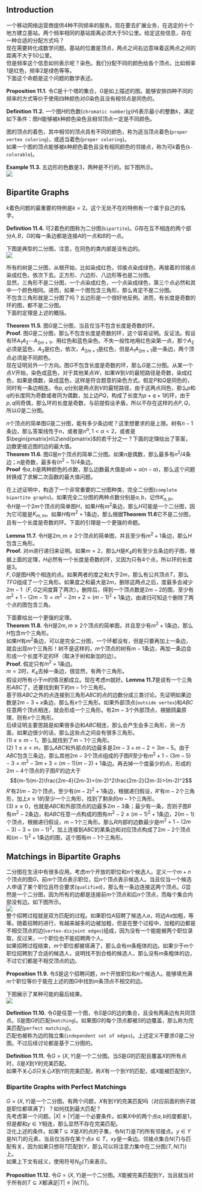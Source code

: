 ## Introduction
一个移动网络运营商提供4种不同频率的服务。现在要去扩展业务，在选定的十个地方建立基站。两个频率相同的基站距离必须大于50公里。给定这些信息，存在一种合适的分配方式吗？  
现在需要转化成数学问题。基站的位置是顶点，两点之间右边意味着这两点之间的距离不大于50公里。  
但是频率这个信息如何表示呢？染色。我们分配不同的颜色给各个顶点。比如频率1是红色，频率2是绿色等等。  
下面这个命题是这个问题的数学表述。

**Proposition 11.1.** 令$C$是十个塔的集合，$G$是如上描述的图。能够安排四种不同的频率的方式等价于使用四种颜色对$G$染色且没有相邻点是同色的。

**Definition 11.2.** 一个图$H$的色数(`chromatic number`)$\chi(H)$表示最小的整数$k$，满足如下条件：图$H$能够被$k$种颜色染色且相邻顶点一定是不同颜色。

图的顶点的着色，其中相邻的顶点具有不同的颜色，称为适当顶点着色(`proper vertex coloring`)，或适当着色(`proper coloring`)。  
如果一个图的顶点能够被$k$种颜色着色且没有相同颜色的邻接点，称为可$k$着色(`k-colorable`)。

**Example 11.3.** 五边形的色数是3，两种是不行的。如下图所示。  
![](1101.png)

## Bipartite Graphs
$k$着色问题的最重要的特例是$k=2$。这个无处不在的特例有一个属于自己的名字。

**Definition 11.4.** 可2着色的图称为二分图(`bipartite`)。$G$存在互不相连的两个部分$A,B$，$G$的每一条边都是连接$A$的一点和$B$的一点。

下图是典型的二分图，注意，在同色的类内部是没有边的。  
![](1102.png)

所有的树是二分图，从根开始，比如染成红色，邻接点染成绿色，再接着的邻接点染成红色，依次下去。正方形、六边形、八边形等也是二分图。  
显然，三角形不是二分图，一个点染成红色，一个点染成绿色，第三个点必然和其中一个颜色相同。进而，如果一个图包含三角形，那么肯定不是二分图。  
不包含三角形就是二分图了吗？五边形是一个很好地反例。进而，有长度是奇数的环的图，都不是二分图。  
下面的定理是上述的概括。

**Theorem 11.5.** 图$G$是二分图，当且仅当不包含长度是奇数的环。  
**Proof.** 图$G$是二分图，那么不包含长度是奇数的环，这个容易证明。反证法。假设有环$A_1A_2\cdots A_{2m+1}$。用红色和蓝色染色。不失一般性地用红色染第一点，那个$A_2$必须是蓝色，$A_3$是红色，依次，$A_{2m+1}$是红色，但是$A_1A_{2m+1}$是一条边，两个顶点必须是不同颜色。  
现在证明另外一个方向。图$G$不包含长度是奇数的环，那么$G$是二分图。从某一个点$V$开始，染色成蓝色，对于其他某点$W$，如果$W$到$V$的最短路径是奇数，染成红色，如果是偶数，染成蓝色，这样是符合题意的染色方式。假定$P$和$Q$是同色的，同时有一条边相连。令$p,q$分别是两点到$V$的最短路径，由于这两点同色，那么$p$和$q$的长度同为奇数或者同为偶数，加上边$PQ$，构成了长度为$p+q+1$的环，由于$p,q$同奇偶，那么环的长度是奇数，与前提假设矛盾，所以不存在这样的点$P,Q$，所以$G$是二分图。

$n$个顶点的简单图$G$是二分图，能有多少条边呢？这里想要求的是上限。树有$n-1$条边，那么答案线性于$n$，或者是$n^\alpha,1<\alpha<2$，或者是$\begin{pmatrix}n\\2\end{pmatrix}$的若干分之一？下面的定理给出了答案，边数更接近图的边的最大值。  
**Theorem 11.6.** 图$G$是$n$个顶点的简单二分图。如果$n$是偶数，那么最多有$n^2/4$条边；$n$是奇数，最多有$(n^2-1)/4$条边。  
**Proof** 令$a,b$是两种颜色的点数，那么边数最大值是$ab=a(n-a)$，那么这个问题转换成了求解二次函数的最大值问题。

在上述证明中，构造了一个非常重要的二分图种类，完全二分图(`complete bipartite graphs`)。如果完全二分图的两种点数分别是$a,b$，记作$K_{a,b}$。  
令$H$是一个$2m$个顶点的简单图$H$，如果$H$有$m^2$条边，那么$H$可能是一个二分图，因为它可能是$K_{m,m}$。如果$H$有$m^2+1$条边，那么根据**Theorem 11.6**它不是二分图，且有一个长度是奇数的环。下面的引理是一个更强的命题。

**Lemma 11.7.** 令$H$是$2m,m\geq 2$个顶点的简单图，并且至少有$m^2+1$条边，那么$H$包含三角形。  
**Proof.** 对$m$进行递归来证明。如果$m=2$，那么$H$是$K_4$的有至少五条边的子图，根据上面的定理，$H$必然有一个长度是奇数的环，又因为只有4个点，所以环的长度是3。  
$F,G$是图$H$两个相连的点。如果两者的度之和大于$2m$，那么有公共顶点$T$，那么$TFG$组成了一个三角形。如果度之和最大是$2m$，删除这两点之后，度最多会减少$2m-1$（$F,G$之间度算了两次）。删除后，得到一个顶点数是$2m-2$的图，至少有$m^2+1-(2m-1)=m^2-2m+2=(m-1)^2+1$条边，由递归可知这个删除了两个点的图包含三角。

下面要给出一个更强的定理。  
**Theorem 11.8.** 令$H$是$2m,m\geq 2$个顶点的简单图，并且至少有$m^2+1$条边，那么$H$包含$m$个三角形。  
如果$H$有$m^2$条边，可以是完全二分图，一个环都没有，但是只要再加上一条边，就会出现$m$个三角形！树不是这样的，$m$个顶点的树有$m-1$条边，再加一条边会形成一个长度不定的环（取决于树和新加的边）。  
**Proof.** 假定只有$m^2+1$条边。  
$m=2$时，$K_4$去掉一条边，很显然，有两个三角形。  
假设对所有小于$m$的情况都成立。现在考虑$m$就好。**Lemma 11.7**是说有一个三角形$ABC$了，还要找到剩下的$m-1$个三角形。  
基于除$ABC$之外的点连接到三角形$ABC$的点的边数分成三类讨论。先证明如果边数是$2m-3+x$条边，那么有$x$个三角形。如果外部顶点(`outside vertex`)和$ABC$任意两个顶点相连，就会形成一个三角形。有$2m-3$个外部顶点，根据鸽巢原理，则有$x$个三角形。  
后续证明主要思路是如果很多边和$ABC$相连，那么会产生会多三角形，另一方面，如果边很少的话，那么这些点之间会有很多三角形。  
(1) $x\geq m-1$，那么就找到了$m-1$个三角形。  
(2) $1\leq x<m$，那么$ABC$和外部点的边最多是$2m-3+m-2=3m-5$。由于$ABC$包含三条边，那么其他$2m-3$个顶点组成的子图$R$至少有$m^2+1-(3m-5)-3=m^2-3m+3=(m-1)(m-2)+1$条边。再去掉一个度最少的点，形成的$2m-4$个顶点的子图$R'$的边大于
$$(m-1)(m-2)\frac{2m-4}{2m-3}=(m-2)^2\frac{2m-2}{2m-3}>(m-2)^2$$
$R'$有$2(m-2)$个顶点，至少有$(m-2)^2+1$条边，根据递归假设，$R'$有$m-2$个三角形，加上$x\geq 1$的至少一个三角形，找到了剩余的$m-1$个三角形。  
(3) $x\leq 0$，也就是$ABC$和外部顶点的边最多$2m-3$条；最少有一条，否则子图$R$有$m^2-2$条边，和$ABC$任意一点构成的图有$m^2-2\leq (m-1)^2+1$条边，$2(m-1)$个顶点，根据递归假设，$m-1$个三角形。那么$R$内部的边数最少是$m^2+1-(2m-3)-3=(m-1)^2$，加上连接到$ABC$的某条边和对应顶点构成了$2m-2$个顶点和$(m-1)^2+1$条边的图，这个图有$m-1$个三角形。

## Matchings in Bipartite Graphs
二分图在生活中有很多应用。考虑$m$个开放的职位和$n$个候选人。定义一个$m+n$个顶点的图$G$，前$m$个顶点表示职位，后$n$个顶点表示候选人。当且仅当一个候选人申请了某个职位且符合要求(`qualified`)，那么有一条边连接这两个顶点。$G$显然是一个二分图，因为所有的边都是连接前$m$个顶点和后$n$个顶点，而每个集合内部没有边。如下图所示。  
![](1103.png)  
整个招聘过程就是双方匹配的过程。如果职位$A$招聘了候选人$a$，将边$Aa$加粗，等等。随着招聘的进行，有越来越多的边被加粗，但是在整个过程中，加粗的边都是不相交顶点的边(`vertex-disjoint edges`)组成，因为没有一个能能被两个职位录取，反过来，一个职位也不能招聘两个人。  
如果招聘过程结束，$m$个职位都被填满了，那么会有$m$条粗体的边。如果少于$m$个职位招聘到了合适的候选人，说明找不到合格的候选人，那么没有$m$条粗体的边，不过它们都是不相交顶点的边。

**Proposition 11.9.** 令$S$是这个招聘问题，$m$个开放职位和$n$个候选人。能够填充满$m$个职位等价于能在上述的图$G$中找到$m$条顶点不相交的边。

下图展示了某种可能的最后结果。  
![](1104.png)

**Definition 11.10.** 令$G$是任意一个图，令$S$是$G$的边的集合，且没有两条边有共同顶点。$S$是图$G$的匹配(`matching`)。如果图$G$的每个顶点都被$S$的边覆盖，那么称为完美匹配(`perfect matching`)。  
匹配也被称为边的独立集(`independent set of edges`)。上述定义不要求$G$是二分图。不过后续讨论都是基于二分图的。

**Definition 11.11.** 令$G=(X, Y)$是一个二分图。当$S$是$G$的匹配且覆盖$X$的所有点时，$S$是$X$到$Y$的完美匹配。  
如果不关心$S$只关心$X$到$Y$的完美匹配，称$X$有一个到$Y$的匹配，或$X$能被匹配到$Y$。

### Bipartite Graphs with Perfect Matchings
$G=(X, Y)$是一个二分图。有两个问题，$X$有到$Y$的完美匹配吗（对应前面的例子就是职位都填满了）？如何找到最大匹配？  
先考虑第一个问题。$|X|\leq |Y|$是一个必要条件。如果$X$中的两个点$a,b$的度都是1，但是都和$y\in Y$相连，那么显然不存在完美匹配。  
泛化上述的条件。如果$T\subseteq X$是$X$的点的子集，令$N(T)$是$T$的所有邻接点。$y\in Y$是$N(T)$的元素，当且仅当存在某个点$x\in T$，$xy$是一条边。邻接点集合$N(T)$与匹配有关，因为如果只想将$T$匹配到$Y$，那么可以将注意力集中在二分图$(T, N(T))$上。  
如果上下文有歧义，使用符号$N_G(T)$来表示。

**Proposition 11.12.** 令$G=(X, Y)$是一个二分图。$X$能被完美匹配到$Y$，当且就当对于所有的$T\subseteq X$都满足$|T|\leq |N(T)|$。
